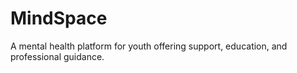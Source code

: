 # MindSpace
A mental health platform for youth offering support, education, and professional guidance.
